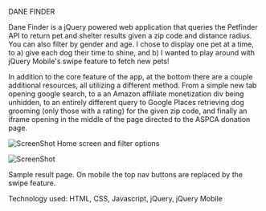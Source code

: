 DANE FINDER


Dane Finder is a jQuery powered web application that queries the Petfinder API to return pet and shelter results given a zip code and distance radius. You can also filter 
by gender and age. I chose to display one pet at a time, to a) give each dog their time to shine, and b) I wanted to play around with jQuery Mobile's swipe feature to fetch
new pets!

In addition to the core feature of the app, at the bottom there are a couple additional resources, all utilizing a different method. From a simple new tab opening google search, to a an Amazon affiliate monetization div being unhidden, to an entirely different query to Google Places retrieving dog grooming (only those with a rating) for the given zip code, and finally an iframe opening in the middle of the page directed to the ASPCA donation page.


![ScreenShot](https://raw.github.com/dhart86/DaneFinder/master/readScreen.jpg)
Home screen and filter options


![ScreenShot](https://raw.github.com/dhart86/DaneFinder/master/readScreen2.jpg)

Sample result page. On mobile the top nav buttons are replaced by the swipe feature. 


Technology used: HTML, CSS, Javascript, jQuery, jQuery Mobile